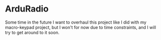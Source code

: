 # ArduRadio
Some time in the future I want to overhaul this project like I did with my macro-keypad project, but I won't for now due to time constraints, and I will try to get around to it soon.
